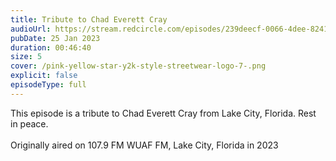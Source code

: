 ```yaml
---
title: Tribute to Chad Everett Cray
audioUrl: https://stream.redcircle.com/episodes/239deecf-0066-4dee-8241-cfe96c8f5c8a/stream.mp3
pubDate: 25 Jan 2023
duration: 00:46:40
size: 5
cover: /pink-yellow-star-y2k-style-streetwear-logo-7-.png
explicit: false
episodeType: full
---
```

This episode is a tribute to Chad Everett Cray from Lake City, Florida.  Rest in peace.\
\
Originally aired on 107.9 FM WUAF FM, Lake City, Florida in 2023